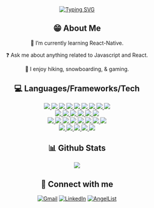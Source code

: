 
  


<div>
<!--   <div  align='center' height='50px'>&nbsp;I'm </div> -->
  <div align='center'>
<a href="https://git.io/typing-svg"><img src="https://readme-typing-svg.demolab.com?font=Roboto&weight=500&size=50&duration=3000&pause=500&color=F7F7F7&background=14522B&center=true&vCenter=true&multiline=true&random=false&width=1100&height=175&lines=Hi+I'm+Kevin+Kim;Software+Engineer+" alt="Typing SVG" /></a>
  </div>
<!--   <div align='center'>&nbsp;&nbsp;&nbsp;&nbsp;&nbsp;&nbsp;Software engineer</div> -->
<!-- </div> -->

## <div align='center'>😁 About Me </div>
  
<div align='center'>
  
🌱 I’m currently learning React-Native. 

</div>

<div align='center'>
  
  ❓&nbsp;Ask me about anything related to Javascript and React.  
  
</div>
  
<div align='center'>
  
🎱&nbsp;I enjoy hiking, snowboarding, & gaming.  
  
 </div>
 




## <div align='center'>💻 Languages/Frameworks/Tech </div>



<div>
  <a href="https://skillicons.dev">
    <div align='center'>
<!--     <img src="https://skillicons.dev/icons?i=js,ts,react,redux,html,css,angular,vue,nextjs,tailwind" /> -->
      <a href="https://developer.mozilla.org/en-US/docs/Web/JavaScript"><img src="https://skillicons.dev/icons?i=js"/> </a>
      <a href="https://www.typescriptlang.org/"><img src="https://skillicons.dev/icons?i=ts"/> </a>
      <a href="https://react.dev/"><img src="https://skillicons.dev/icons?i=react"/> </a>
      <a href="https://redux.js.org/"><img src="https://skillicons.dev/icons?i=redux"/> </a>
      <a href="https://developer.mozilla.org/en-US/docs/Web/HTML"><img src="https://skillicons.dev/icons?i=html"/> </a>
      <a href="https://developer.mozilla.org/en-US/docs/Web/CSS"><img src="https://skillicons.dev/icons?i=css"/> </a>
      <a href="https://angular.io/"><img src="https://skillicons.dev/icons?i=angular"/> </a>
      <a href="https://vuejs.org/"><img src="https://skillicons.dev/icons?i=vue"/> </a>
      <a href="https://nextjs.org/"><img src="https://skillicons.dev/icons?i=nextjs"/> </a>
    </div>
    <div align='center'>
      <a href="https://www.npmjs.com/"><img src="https://skillicons.dev/icons?i=npm"/> </a>
      <a href="https://www.figma.com/"><img src="https://skillicons.dev/icons?i=figma"/> </a>
       <a href="https://vitejs.dev/"><img src="https://skillicons.dev/icons?i=vite"/> </a>
      <a href="https://tailwindcss.com/"><img src="https://skillicons.dev/icons?i=tailwind"/> </a>
      <a href="https://getbootstrap.com/"><img src="https://skillicons.dev/icons?i=bootstrap"/> </a>  
      <a href="https://mui.com/material-ui/"><img src="https://skillicons.dev/icons?i=materialui"/> </a>      
    </div>
    <div align='center'>
<!--     <img src="https://skillicons.dev/icons?i=py,flask,express,nodejs,postgres,sqlite" /> -->
      <a href="https://www.python.org/"><img src="https://skillicons.dev/icons?i=py"/> </a>
      <a href="https://flask.palletsprojects.com/en/3.0.x/"><img src="https://skillicons.dev/icons?i=flask"/> </a>
      <a href="https://expressjs.com/"><img src="https://skillicons.dev/icons?i=express"/> </a>
      <a href="https://nodejs.org/en"><img src="https://skillicons.dev/icons?i=nodejs"/> </a>
      <a href="https://www.postgresql.org/"><img src="https://skillicons.dev/icons?i=postgres"/> </a>
      <a href="https://sequelize.org/"><img src="https://skillicons.dev/icons?i=sequelize"/> </a>
      <a href="https://firebase.google.com/"><img src="https://skillicons.dev/icons?i=firebase"/> </a>
      <a href="https://www.sqlite.org/"><img src="https://skillicons.dev/icons?i=sqlite"/> </a>
    </div>
    <div align='center'>
<!--     <img src="https://skillicons.dev/icons?i=heroku,git,docker,aws" /> -->
      <a href="https://www.heroku.com/"><img src="https://skillicons.dev/icons?i=heroku"/> </a>
      <a href="https://git-scm.com/"><img src="https://skillicons.dev/icons?i=git"/> </a>
      <a href="https://www.postman.com/"><img src="https://skillicons.dev/icons?i=postman"/> </a>
      <a href="https://www.docker.com/"><img src="https://skillicons.dev/icons?i=docker"/> </a>
      <a href="https://aws.amazon.com/"><img src="https://skillicons.dev/icons?i=aws"/> </a>
    </div>
  </a>
</div>



## <div align='center'> 📊 Github Stats  </div>


<div align='center'><img src="https://github-readme-stats.vercel.app/api/top-langs/?username=kevykim&hide_border=true&layout=compact" align="center" /></div>  



## <div align='center'> 💬 Connect with me  </div>


<div align='center'>
  
[![Gmail](https://img.shields.io/badge/Gmail-D14836?style=for-the-badge&logo=gmail&logoColor=white)](mailto:kebonkim@gmail.com)
[![LinkedIn](https://img.shields.io/badge/LinkedIn-0077B5?style=for-the-badge&logo=linkedin&logoColor=white)](https://www.linkedin.com/in/kevin-kim-a88429150/)
[![AngelList](https://img.shields.io/badge/AngelList-000000?style=for-the-badge&logo=AngelList&logoColor=white)](https://angel.co/u/kevin-kim-99)
  
</div>
